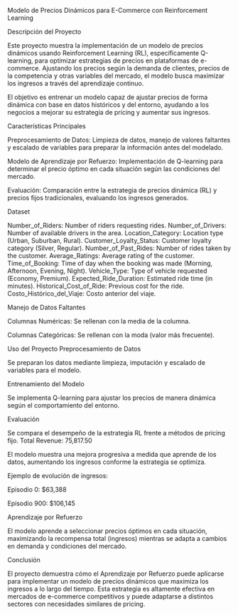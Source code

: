 Modelo de Precios Dinámicos para E-Commerce con Reinforcement Learning

Descripción del Proyecto

Este proyecto muestra la implementación de un modelo de precios dinámicos usando Reinforcement Learning (RL), específicamente Q-learning, para optimizar estrategias de precios en plataformas de e-commerce. Ajustando los precios según la demanda de clientes, precios de la competencia y otras variables del mercado, el modelo busca maximizar los ingresos a través del aprendizaje continuo.

El objetivo es entrenar un modelo capaz de ajustar precios de forma dinámica con base en datos históricos y del entorno, ayudando a los negocios a mejorar su estrategia de pricing y aumentar sus ingresos.

Características Principales

Preprocesamiento de Datos: Limpieza de datos, manejo de valores faltantes y escalado de variables para preparar la información antes del modelado.

Modelo de Aprendizaje por Refuerzo: Implementación de Q-learning para determinar el precio óptimo en cada situación según las condiciones del mercado.

Evaluación: Comparación entre la estrategia de precios dinámica (RL) y precios fijos tradicionales, evaluando los ingresos generados.

Dataset

Number_of_Riders: Number of riders requesting rides.
Number_of_Drivers: Number of available drivers in the area.
Location_Category: Location type (Urban, Suburban, Rural).
Customer_Loyalty_Status: Customer loyalty category (Silver, Regular).
Number_of_Past_Rides: Number of rides taken by the customer.
Average_Ratings: Average rating of the customer.
Time_of_Booking: Time of day when the booking was made (Morning, Afternoon, Evening, Night).
Vehicle_Type: Type of vehicle requested (Economy, Premium).
Expected_Ride_Duration: Estimated ride time (in minutes).
Historical_Cost_of_Ride: Previous cost for the ride.
Costo_Histórico_del_Viaje: Costo anterior del viaje.

Manejo de Datos Faltantes

Columnas Numéricas: Se rellenan con la media de la columna.

Columnas Categóricas: Se rellenan con la moda (valor más frecuente).

Uso del Proyecto
Preprocesamiento de Datos

Se preparan los datos mediante limpieza, imputación y escalado de variables para el modelo.

Entrenamiento del Modelo

Se implementa Q-learning para ajustar los precios de manera dinámica según el comportamiento del entorno.

Evaluación

Se compara el desempeño de la estrategia RL frente a métodos de pricing fijo.
Total Revenue: 75,817.50

El modelo muestra una mejora progresiva a medida que aprende de los datos, aumentando los ingresos conforme la estrategia se optimiza.

Ejemplo de evolución de ingresos:

Episodio 0: $63,388

Episodio 900: $106,145

Aprendizaje por Refuerzo

El modelo aprende a seleccionar precios óptimos en cada situación, maximizando la recompensa total (ingresos) mientras se adapta a cambios en demanda y condiciones del mercado.

Conclusión

El proyecto demuestra cómo el Aprendizaje por Refuerzo puede aplicarse para implementar un modelo de precios dinámicos que maximiza los ingresos a lo largo del tiempo. Esta estrategia es altamente efectiva en mercados de e-commerce competitivos y puede adaptarse a distintos sectores con necesidades similares de pricing.
